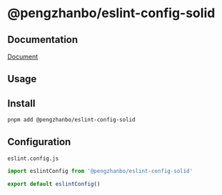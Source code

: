 # @pengzhanbo/eslint-config-solid

## Documentation

[Document](https://github.com/pengzhanbo/configs/tree/main/docs/eslint.md)

## Usage

## Install

```bash
pnpm add @pengzhanbo/eslint-config-solid
```

## Configuration

`eslint.config.js`
```js
import eslintConfig from '@pengzhanbo/eslint-config-solid'

export default eslintConfig()
```
